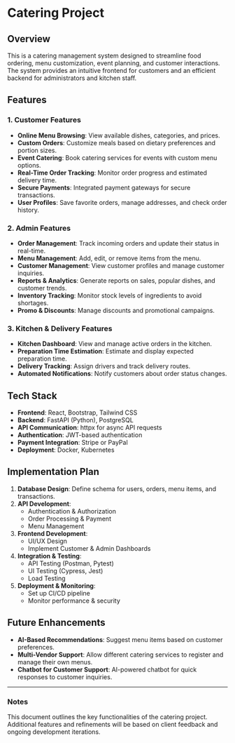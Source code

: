# Catering Project

## Overview
This is a catering management system designed to streamline food ordering, menu customization, event planning, and customer interactions. The system provides an intuitive frontend for customers and an efficient backend for administrators and kitchen staff.

## Features

### 1. Customer Features
- **Online Menu Browsing**: View available dishes, categories, and prices.
- **Custom Orders**: Customize meals based on dietary preferences and portion sizes.
- **Event Catering**: Book catering services for events with custom menu options.
- **Real-Time Order Tracking**: Monitor order progress and estimated delivery time.
- **Secure Payments**: Integrated payment gateways for secure transactions.
- **User Profiles**: Save favorite orders, manage addresses, and check order history.

### 2. Admin Features
- **Order Management**: Track incoming orders and update their status in real-time.
- **Menu Management**: Add, edit, or remove items from the menu.
- **Customer Management**: View customer profiles and manage customer inquiries.
- **Reports & Analytics**: Generate reports on sales, popular dishes, and customer trends.
- **Inventory Tracking**: Monitor stock levels of ingredients to avoid shortages.
- **Promo & Discounts**: Manage discounts and promotional campaigns.

### 3. Kitchen & Delivery Features
- **Kitchen Dashboard**: View and manage active orders in the kitchen.
- **Preparation Time Estimation**: Estimate and display expected preparation time.
- **Delivery Tracking**: Assign drivers and track delivery routes.
- **Automated Notifications**: Notify customers about order status changes.

## Tech Stack
- **Frontend**: React, Bootstrap, Tailwind CSS
- **Backend**: FastAPI (Python), PostgreSQL
- **API Communication**: httpx for async API requests
- **Authentication**: JWT-based authentication
- **Payment Integration**: Stripe or PayPal
- **Deployment**: Docker, Kubernetes

## Implementation Plan
1. **Database Design**: Define schema for users, orders, menu items, and transactions.
2. **API Development**:
   - Authentication & Authorization
   - Order Processing & Payment
   - Menu Management
3. **Frontend Development**:
   - UI/UX Design
   - Implement Customer & Admin Dashboards
4. **Integration & Testing**:
   - API Testing (Postman, Pytest)
   - UI Testing (Cypress, Jest)
   - Load Testing
5. **Deployment & Monitoring**:
   - Set up CI/CD pipeline
   - Monitor performance & security

## Future Enhancements
- **AI-Based Recommendations**: Suggest menu items based on customer preferences.
- **Multi-Vendor Support**: Allow different catering services to register and manage their own menus.
- **Chatbot for Customer Support**: AI-powered chatbot for quick responses to customer inquiries.

---

### Notes
This document outlines the key functionalities of the catering project. Additional features and refinements will be based on client feedback and ongoing development iterations.
